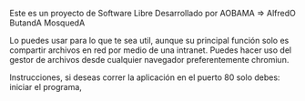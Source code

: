 Este es un proyecto de Software Libre
Desarrollado por AOBAMA => AlfredO ButandA MosquedA

Lo puedes usar para lo que te sea util, aunque su principal función solo es compartir archivos en red por medio de una intranet.
Puedes hacer uso del gestor de archivos desde cualquier navegador preferentemente chromiun.

Instrucciones, si deseas correr la aplicación en el puerto 80 solo debes:
iniciar el programa, 
